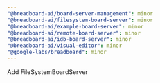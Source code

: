 ```yaml
---
"@breadboard-ai/board-server-management": minor
"@breadboard-ai/filesystem-board-server": minor
"@breadboard-ai/example-board-server": minor
"@breadboard-ai/remote-board-server": minor
"@breadboard-ai/idb-board-server": minor
"@breadboard-ai/visual-editor": minor
"@google-labs/breadboard": minor
---
```


Add FileSystemBoardServer

